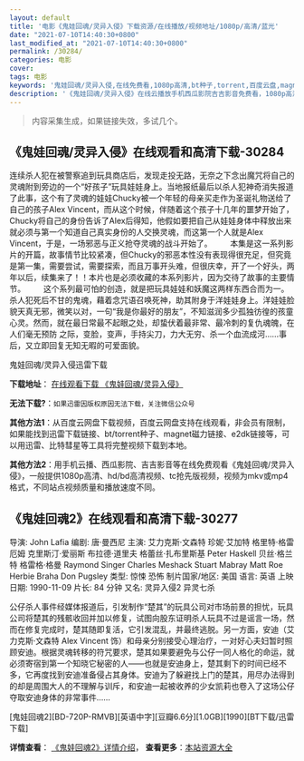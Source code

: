 ```yaml
---
layout: default
title: '电影《鬼娃回魂/灵异入侵》下载资源/在线播放/视频地址/1080p/高清/蓝光'
date: "2021-07-10T14:40:30+0800"
last_modified_at: "2021-07-10T14:40:30+0800"
permalink: /30284/
categories: 电影
cover:
tags: 电影
keywords: '鬼娃回魂/灵异入侵,在线免费看,1080p高清,bt种子,torrent,百度云盘,magnet,磁力链,迅雷下载资源'
description: '《鬼娃回魂/灵异入侵》在线云播放手机西瓜影院吉吉影音免费看，1080p高清bd/hd未删减完整版和tc抢先枪版，mkv/mp4格式，附带bt/torrent种子、magnet/磁力链、百度云盘、网盘资源迅雷下载链接'
---
```


>内容采集生成，如果链接失效，多试几个。


## 《鬼娃回魂/灵异入侵》在线观看和高清下载-30284

连续杀人犯在被警察追到玩具商店后，发现走投无路，无奈之下念出魔咒将自己的灵魂附到旁边的一个&ldquo;好孩子&rdquo;玩具娃娃身上。当地报纸最后以杀人犯神奇消失报道了此事，这个有了灵魂的娃娃Chucky被一个年轻的母亲买走作为圣诞礼物送给了自己的孩子Alex Vincent，而从这个时候，伴随着这个孩子十几年的噩梦开始了，Chucky将自己的身份告诉了Alex后得知，他假如要把自己从娃娃身体中释放出来就必须与第一个知道自己真实身份的人交换灵魂，而这第一个人就是Alex Vincent，于是，一场邪恶与正义抢夺灵魂的战斗开始了。 　　本集是这一系列影片的开篇，故事情节比较紧凑，但Chucky的邪恶本性没有表现得很充足，但究竟是第一集，需要尝试，需要探索，而且万事开头难，但很庆幸，开了一个好头，两年以后，续集来了！！本片也是必须收藏的本系列影片，因为交待了故事的主要情节。 　　这个系列最可怕的创造，就是把玩具娃娃和妖魔这两样东西合而为一。杀人犯死后不甘的鬼魂，藉着念咒语召唤死神，助其附身于洋娃娃身上。洋娃娃脸貌天真无邪，微笑以对，一句&ldquo;我是你最好的朋友”，不知滋润多少孤独彷徨的孩童心灵。然而，就在最日常最不起眼之处，却蛰伏着最非常、最冷刺的复仇魂魄，在人们毫无预防 之际，变脸，变声，手持尖刀，力大无穷、杀一个血流成河&hellip;…事后，又立即回复无知无暇的可爱面貌。


鬼娃回魂/灵异入侵迅雷下载

**下载地址**： [在线观看下载 《鬼娃回魂/灵异入侵》](https://www.993dy.com//vod-detail-id-18421.html) 


**无法下载?**：`如果迅雷因版权原因无法下载，关注微信公众号 `

**其他方法1**：从百度云网盘下载视频，百度云网盘支持在线观看，非会员有限制，如果能找到迅雷下载链接、bt/torrent种子、magnet磁力链接、e2dk链接等，可以用迅雷、比特彗星等工具将完整视频下载到本地。

**其他方法2**：用手机云播、西瓜影院、吉吉影音等在线免费观看《鬼娃回魂/灵异入侵》，一般提供1080p高清、hd/bd高清视频、tc抢先版视频，视频为mkv或mp4格式，不同站点视频质量和播放速度不同。


## 《鬼娃回魂2》在线观看和高清下载-30277

导演: John Lafia 编剧: 唐·曼西尼 主演: 艾力克斯·文森特 珍妮·艾加特 格里特·格雷厄姆 克里斯汀·爱丽斯 布拉德·道里夫 格蕾丝·扎布里斯基 Peter Haskell 贝丝·格兰特 格雷格·格曼 Raymond Singer Charles Meshack Stuart Mabray Matt Roe Herbie Braha Don Pugsley 类型: 惊悚 恐怖 制片国家/地区: 美国 语言: 英语 上映日期: 1990-11-09 片长: 84 分钟 又名: 灵异入侵2 异灵七杀

公仔杀人事件经媒体报道后，引发制作“楚其”的玩具公司对市场前景的担忧，玩具公司将楚其的残骸收回并加以修复，试图向股东证明杀人玩具不过是谣言一场，然而在修复完成时，楚其随即复活，它引发混乱，并最终逃脱。另一方面，安迪（艾力克斯·文森特 Alex Vincent 饰）和母亲分别接受心理治疗，一对好心夫妇暂时照顾安迪。根据灵魂转移的符咒要求，楚其如果要避免与公仔一同人格化的命运，就必须寄宿到第一个知晓它秘密的人——也就是安迪身上，楚其剩下的时间已经不多，它再度找到安迪准备侵占其身体。安迪为了躲避找上门的楚其，用尽办法得到的却是周围大人的不理解与训斥，和安迪一起被收养的少女凯莉也卷入了这场公仔夺取安迪身体的非常事件……


[鬼娃回魂2][BD-720P-RMVB][英语中字][豆瓣6.6分][1.0GB][1990][BT下载/迅雷下载]

**详情查看**： [《鬼娃回魂2》详情介绍](/movie/30277/)， **查看更多**：[本站资源大全](/movie/t/all/)

